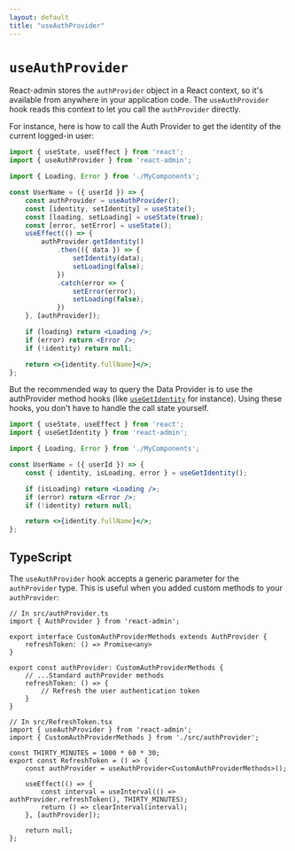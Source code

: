 ```yaml
---
layout: default
title: "useAuthProvider"
---
```


# `useAuthProvider`

React-admin stores the `authProvider` object in a React context, so it's available from anywhere in your application code. The `useAuthProvider` hook reads this context to let you call the `authProvider` directly.

For instance, here is how to call the Auth Provider to get the identity of the current logged-in user:

```jsx
import { useState, useEffect } from 'react';
import { useAuthProvider } from 'react-admin';

import { Loading, Error } from './MyComponents';

const UserName = ({ userId }) => {
    const authProvider = useAuthProvider();
    const [identity, setIdentity] = useState();
    const [loading, setLoading] = useState(true);
    const [error, setError] = useState();
    useEffect(() => {
        authProvider.getIdentity()
            .then(({ data }) => {
                setIdentity(data);
                setLoading(false);
            })
            .catch(error => {
                setError(error);
                setLoading(false);
            })
    }, [authProvider]);

    if (loading) return <Loading />;
    if (error) return <Error />;
    if (!identity) return null;

    return <>{identity.fullName}</>;
};
```

But the recommended way to query the Data Provider is to use the authProvider method hooks (like [`useGetIdentity`](./useGetIdentity.md) for instance). Using these hooks, you don't have to handle the call state yourself.

```jsx
import { useState, useEffect } from 'react';
import { useGetIdentity } from 'react-admin';

import { Loading, Error } from './MyComponents';

const UserName = ({ userId }) => {
    const { identity, isLoading, error } = useGetIdentity();

    if (isLoading) return <Loading />;
    if (error) return <Error />;
    if (!identity) return null;

    return <>{identity.fullName}</>;
};
```

## TypeScript

The `useAuthProvider` hook accepts a generic parameter for the `authProvider` type. This is useful when you added custom methods to your `authProvider`:

```tsx
// In src/authProvider.ts
import { AuthProvider } from 'react-admin';

export interface CustomAuthProviderMethods extends AuthProvider {
    refreshToken: () => Promise<any>
}

export const authProvider: CustomAuthProviderMethods {
    // ...Standard authProvider methods
    refreshToken: () => {
        // Refresh the user authentication token
    }
}

// In src/RefreshToken.tsx
import { useAuthProvider } from 'react-admin';
import { CustomAuthProviderMethods } from './src/authProvider';

const THIRTY_MINUTES = 1000 * 60 * 30;
export const RefreshToken = () => {
    const authProvider = useAuthProvider<CustomAuthProviderMethods>();

    useEffect(() => {
        const interval = useInterval(() => authProvider.refreshToken(), THIRTY_MINUTES);
        return () => clearInterval(interval);
    }, [authProvider]);

    return null;
};
```